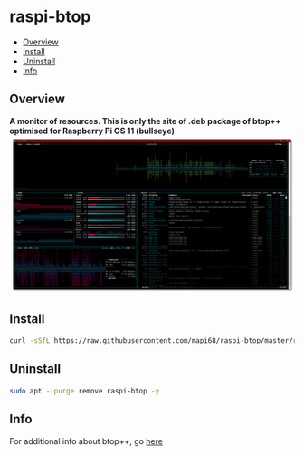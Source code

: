 # raspi-btop

* [Overview](#overview)
* [Install](#install)
* [Uninstall](#uninstall)
* [Info](#info)

## Overview
**A monitor of resources. This is only the site of .deb package of btop++ optimised for Raspberry Pi OS 11 (bullseye)**
![raspi-btop](images/raspi-btop.png)

## Install
```bash
curl -sSfL https://raw.githubusercontent.com/mapi68/raspi-btop/master/raspi-btop-install | bash
```

## Uninstall
```bash
sudo apt --purge remove raspi-btop -y
```

## Info
For additional info about btop++, go [here](https://github.com/aristocratos/btop)
